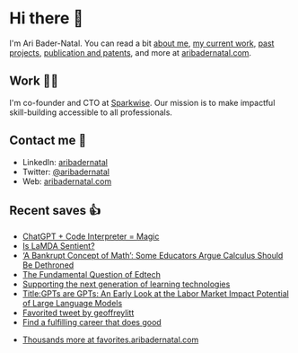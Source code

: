 # Hi there  👋

I'm Ari Bader-Natal. You can read a bit [about me](https://aribadernatal.com), [my current work](https://aribadernatal.com/projects/Sparkwise/), [past projects](https://aribadernatal.com/projects/), [publication and patents](https://aribadernatal.com/publications), and more at [aribadernatal.com](https://aribadernatal.com).

## Work  👨‍💻

I'm co-founder and CTO at [Sparkwise](https://sparkwise.co). Our mission is to make impactful skill-building accessible to all professionals.

## Contact me  💬 

- LinkedIn: [aribadernatal](https://linkedin.com/in/aribadernatal)
- Twitter: [@aribadernatal](https://twitter.com/aribadernatal)
- Web: [aribadernatal.com](https://aribadernatal.com)

## Recent saves  👍

<!--START_SECTION:feed-->
* [ChatGPT + Code Interpreter &#x3D; Magic](https:&#x2F;&#x2F;favorites.aribadernatal.com&#x2F;pocket-favorites&#x2F;2023&#x2F;03&#x2F;chatgpt-code-interpreter-magic&#x2F;)
* [Is LaMDA Sentient?](https:&#x2F;&#x2F;favorites.aribadernatal.com&#x2F;pocket-favorites&#x2F;2023&#x2F;03&#x2F;is-lamda-sentient&#x2F;)
* [‘A Bankrupt Concept of Math’: Some Educators Argue Calculus Should Be Dethroned](https:&#x2F;&#x2F;favorites.aribadernatal.com&#x2F;pocket-favorites&#x2F;2023&#x2F;03&#x2F;a-bankrupt-concept-of-math-some-educators-argue-calculus-should-be-dethroned&#x2F;)
* [The Fundamental Question of Edtech](https:&#x2F;&#x2F;favorites.aribadernatal.com&#x2F;pocket-favorites&#x2F;2023&#x2F;03&#x2F;the-fundamental-question-of-edtech&#x2F;)
* [Supporting the next generation of learning technologies](https:&#x2F;&#x2F;favorites.aribadernatal.com&#x2F;pocket-favorites&#x2F;2023&#x2F;03&#x2F;supporting-the-next-generation-of-learning-technologies&#x2F;)
* [Title:GPTs are GPTs: An Early Look at the Labor Market Impact Potential of Large Language Models](https:&#x2F;&#x2F;favorites.aribadernatal.com&#x2F;pocket-favorites&#x2F;2023&#x2F;03&#x2F;titlegpts-are-gpts-an-early-look-at-the-labor-market-impact-potential-of-large-language-models&#x2F;)
* [Favorited tweet by geoffreylitt](https:&#x2F;&#x2F;favorites.aribadernatal.com&#x2F;twitter-favorites&#x2F;2023&#x2F;03&#x2F;favorited-tweet-by-geoffreylitt-2&#x2F;)
* [Find a fulfilling career that does good](https:&#x2F;&#x2F;favorites.aribadernatal.com&#x2F;pocket-favorites&#x2F;2023&#x2F;03&#x2F;find-a-fulfilling-career-that-does-good&#x2F;)
<!--END_SECTION:feed-->
* [Thousands more at favorites.aribadernatal.com](https://favorites.aribadernatal.com)
